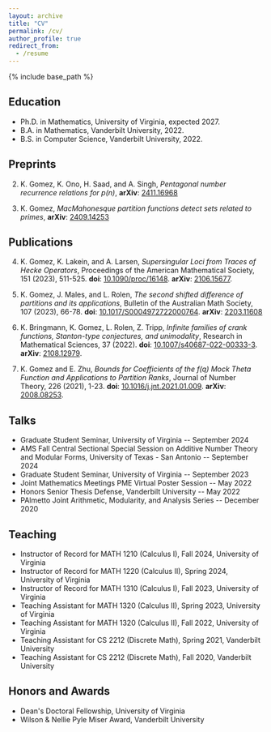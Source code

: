 ```yaml
---
layout: archive
title: "CV"
permalink: /cv/
author_profile: true
redirect_from:
  - /resume
---
```


{% include base_path %}

## Education

- Ph.D. in Mathematics, University of Virginia, expected 2027.
- B.A. in Mathematics, Vanderbilt University, 2022.
- B.S. in Computer Science, Vanderbilt University, 2022.

## Preprints

2. K. Gomez, K. Ono, H. Saad, and A. Singh, *Pentagonal number recurrence relations for p(n)*, **arXiv**: [2411.16968](https://arxiv.org/abs/2411.16968)

1. K. Gomez, *MacMahonesque partition functions detect sets related to primes*, **arXiv**: [2409.14253](https://arxiv.org/abs/2409.14253)

## Publications

4. K. Gomez, K. Lakein, and A. Larsen, *Supersingular Loci from Traces of Hecke Operators*, Proceedings of the American Mathematical Society, 151 (2023), 511-525. **doi**: [10.1090/proc/16148](https://doi.org/10.1090/proc/16148). **arXiv**: [2106.15677](https://arxiv.org/abs/2106.15677).

3. K. Gomez, J. Males, and L. Rolen, *The second shifted difference of partitions and its applications*, Bulletin of the Australian Math Society, 107 (2023), 66-78. **doi**: [10.1017/S0004972722000764](https://doi.org/10.1017/S0004972722000764). **arXiv**: [2203.11608](https://arxiv.org/abs/2203.11608)

2. K. Bringmann, K. Gomez, L. Rolen, Z. Tripp, *Infinite families of crank functions, Stanton-type conjectures, and unimodality*, Research in Mathematical Sciences, 37 (2022). **doi**: [10.1007/s40687-022-00333-3](https://doi.org/10.1007/s40687-022-00333-3). **arXiv**: [2108.12979](https://arxiv.org/abs/2108.12979).

1. K. Gomez and E. Zhu, *Bounds for Coefficients of the f(q) Mock Theta Function and Applications to Partition Ranks*, Journal of Number Theory, 226 (2021), 1-23. **doi**: [10.1016/j.jnt.2021.01.009](https://doi.org/10.1016/j.jnt.2021.01.009). **arXiv**: [2008.08253](https://arxiv.org/abs/2008.08253).

## Talks

- Graduate Student Seminar, University of Virginia -- September 2024
- AMS Fall Central Sectional Special Session on Additive Number Theory and Modular Forms, University of Texas - San Antonio -- September 2024
- Graduate Student Seminar, University of Virginia -- September 2023
- Joint Mathematics Meetings PME Virtual Poster Session -- May 2022
- Honors Senior Thesis Defense, Vanderbilt University -- May 2022
- PAlmetto Joint Arithmetic, Modularity, and Analysis Series -- December 2020

## Teaching

- Instructor of Record for MATH 1210 (Calculus I), Fall 2024, University of Virginia
- Instructor of Record for MATH 1220 (Calculus II), Spring 2024, University of Virginia
- Instructor of Record for MATH 1310 (Calculus I), Fall 2023, University of Virginia
- Teaching Assistant for MATH 1320 (Calculus II), Spring 2023, University of Virginia
- Teaching Assistant for MATH 1320 (Calculus II), Fall 2022, University of Virginia
- Teaching Assistant for CS 2212 (Discrete Math), Spring 2021, Vanderbilt University
- Teaching Assistant for CS 2212 (Discrete Math), Fall 2020, Vanderbilt University
  
## Honors and Awards

- Dean's Doctoral Fellowship, University of Virginia
- Wilson & Nellie Pyle Miser Award, Vanderbilt University
